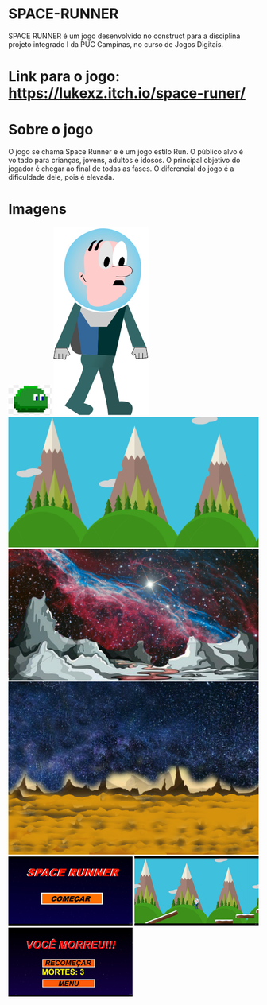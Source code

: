 # SPACE-RUNNER
 SPACE RUNNER é um jogo desenvolvido no construct para a disciplina projeto integrado I da PUC Campinas, no curso de Jogos Digitais.

# Link para o jogo: https://lukexz.itch.io/space-runer/

# Sobre o jogo

O jogo se chama Space Runner e é um jogo estilo Run. O público alvo é voltado para crianças, jovens, adultos e idosos. O principal objetivo do jogador é chegar ao final de todas as fases. O diferencial do jogo é a dificuldade dele, pois é elevada.

# Imagens

<img src="/PROJETO1/INIM.png" alt="img_INIM"/>
<img src="/PROJETO1/PERS.png" alt="img_PERS"/>
<img src="/PROJETO1/fase1.png" alt="img_fase1"/>
<img src="/PROJETO1/fase2.png" alt="img_fase2"/>
<img src="/PROJETO1/fase3.png" alt="img_fase3"/>
<img src="/PROJETO1/1.png" alt="img_fase4"/>
<img src="/PROJETO1/2.png" alt="img_fase5"/>
<img src="/PROJETO1/3.png" alt="img_fase6"/>

